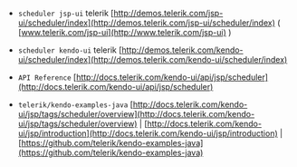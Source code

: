 

* `scheduler jsp-ui` telerik [http://demos.telerik.com/jsp-ui/scheduler/index](http://demos.telerik.com/jsp-ui/scheduler/index)  ( [www.telerik.com/jsp-ui](http://www.telerik.com/jsp-ui) )
* `scheduler kendo-ui` telerik [http://demos.telerik.com/kendo-ui/scheduler/index](http://demos.telerik.com/kendo-ui/scheduler/index)
* `API Reference` [http://docs.telerik.com/kendo-ui/api/jsp/scheduler](http://docs.telerik.com/kendo-ui/api/jsp/scheduler)



* `telerik/kendo-examples-java` [http://docs.telerik.com/kendo-ui/jsp/tags/scheduler/overview](http://docs.telerik.com/kendo-ui/jsp/tags/scheduler/overview) | [http://docs.telerik.com/kendo-ui/jsp/introduction](http://docs.telerik.com/kendo-ui/jsp/introduction) | [https://github.com/telerik/kendo-examples-java](https://github.com/telerik/kendo-examples-java)
